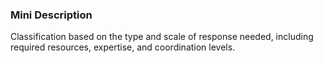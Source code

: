 ### Mini Description

Classification based on the type and scale of response needed, including required resources, expertise, and coordination levels.
